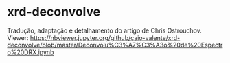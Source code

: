 # xrd-deconvolve
Tradução, adaptação e detalhamento do artigo de Chris Ostrouchov.
Viewer: https://nbviewer.jupyter.org/github/caio-valente/xrd-deconvolve/blob/master/Deconvolu%C3%A7%C3%A3o%20de%20Espectro%20DRX.ipynb
